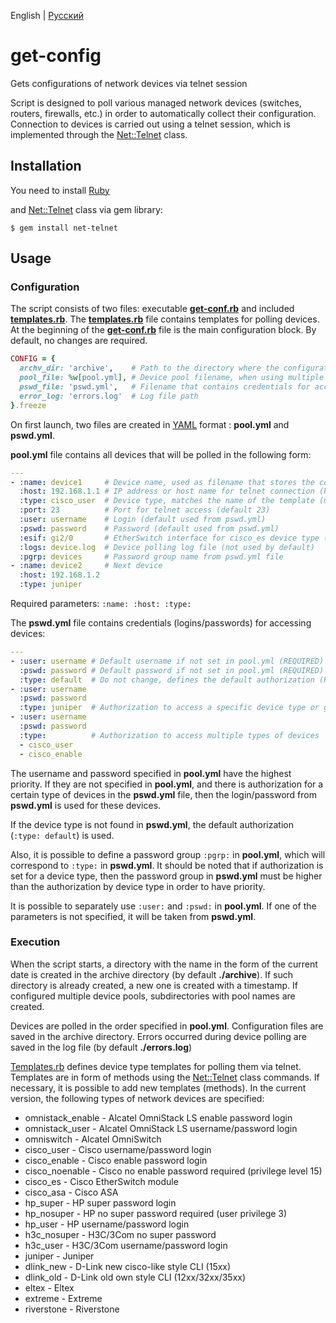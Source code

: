 English | [Русский](./README-ru.md)

# get-config
Gets configurations of network devices via telnet session

Script is designed to poll various managed network devices (switches, routers, firewalls, etc.) in order to automatically collect their configuration. Connection to devices is carried out using a telnet session, which is implemented through the [Net::Telnet](https://github.com/ruby/net-telnet) class.

## Installation
You need to install [Ruby](https://www.ruby-lang.org/en/documentation/installation/)

and [Net::Telnet](https://github.com/ruby/net-telnet) class via gem library:
```
$ gem install net-telnet
```

## Usage
### Configuration
The script consists of two files: executable **[get-conf.rb](./get-conf.rb)** and included **[templates.rb](./templates.rb)**.
The **[templates.rb](./templates.rb)** file contains templates for polling devices.
At the beginning of the **[get-conf.rb](./get-conf.rb)** file is the main configuration block. By default, no changes are required.
```ruby
CONFIG = {
  archv_dir: 'archive',    # Path to the directory where the configuration archive is stored
  pool_file: %w[pool.yml], # Device pool filename, when using multiple files, separate them with a space
  pswd_file: 'pswd.yml',   # Filename that contains credentials for accessing devices.
  error_log: 'errors.log'  # Log file path
}.freeze
```
On first launch, two files are created in [YAML](https://en.wikipedia.org/wiki/YAML) format : **pool.yml** and **pswd.yml**.

**pool.yml** file contains all devices that will be polled in the following form:
``` yaml
---
- :name: device1     # Device name, used as filename that stores the configuration in archive directory (REQUIRED)
  :host: 192.168.1.1 # IP address or host name for telnet connection (REQUIRED)
  :type: cisco_user  # Device type, matches the name of the template (method) from templates.rb (REQUIRED)
  :port: 23          # Port for telnet access (default 23)
  :user: username    # Login (default used from pswd.yml)
  :pswd: password    # Password (default used from pswd.yml)
  :esif: gi2/0       # EtherSwitch interface for cisco_es device type (default gi2/0)
  :logs: device.log  # Device polling log file (not used by default)
  :pgrp: devices     # Password group name from pswd.yml file
- :name: device2     # Next device
  :host: 192.168.1.2
  :type: juniper
```
Required parameters: ```:name: :host: :type:```

The **pswd.yml** file contains credentials (logins/passwords) for accessing devices:
``` yaml
---
- :user: username # Default username if not set in pool.yml (REQUIRED) 
  :pswd: password # Default password if not set in pool.yml (REQUIRED)
  :type: default  # Do not change, defines the default authorization (REQUIRED)
- :user: username
  :pswd: password
  :type: juniper  # Authorization to access a specific device type or group :pgrp: from pool.yml
- :user: username
  :pswd: password
  :type:          # Authorization to access multiple types of devices
  - cisco_user
  - cisco_enable
```

The username and password specified in **pool.yml** have the highest priority. If they are not specified in **pool.yml**, and there is authorization for a certain type of devices in the **pswd.yml** file, then the login/password from **pswd.yml** is used for these devices.

If the device type is not found in **pswd.yml**, the default authorization (```:type: default```) is used.

Also, it is possible to define a password group ```:pgrp:``` in **pool.yml**, which will correspond to ```:type:``` in **pswd.yml**. It should be noted that if authorization is set for a device type, then the password group in **pswd.yml** must be higher than the authorization by device type in order to have priority.

It is possible to separately use ```:user:``` and ```:pswd:``` in **pool.yml**. If one of the parameters is not specified, it will be taken from **pswd.yml**.

### Execution
When the script starts, a directory with the name in the form of the current date is created in the archive directory (by default **./archive**). If such directory is already created, a new one is created with a timestamp. If configured multiple device pools, subdirectories with pool names are created.

Devices are polled in the order specified in **pool.yml**. Configuration files are saved in the archive directory. Errors occurred during device polling are saved in the log file (by default **./errors.log**)

[Templates.rb](./templates.rb) defines device type templates for polling them via telnet. Templates are in form of methods using the [Net::Telnet](https://github.com/ruby/net-telnet) class commands. If necessary, it is possible to add new templates (methods). In the current version, the following types of network devices are specified:

- omnistack_enable - Alcatel OmniStack LS enable password login
- omnistack_user - Alcatel OmniStack LS username/password login
- omniswitch - Alcatel OmniSwitch
- cisco_user - Cisco username/password login
- cisco_enable - Cisco enable password login
- cisco_noenable - Cisco no enable password required (privilege level 15)
- cisco_es - Cisco EtherSwitch module
- cisco_asa - Cisco ASA
- hp_super - HP super password login
- hp_nosuper - HP no super password required (user privilege 3)
- hp_user - HP username/password login
- h3c_nosuper - H3C/3Com no super password
- h3c_user - H3C/3Com username/password login
- juniper - Juniper
- dlink_new - D-Link new cisco-like style CLI (15xx)
- dlink_old - D-Link old own style CLI (12xx/32xx/35xx)
- eltex - Eltex
- extreme - Extreme
- riverstone - Riverstone
